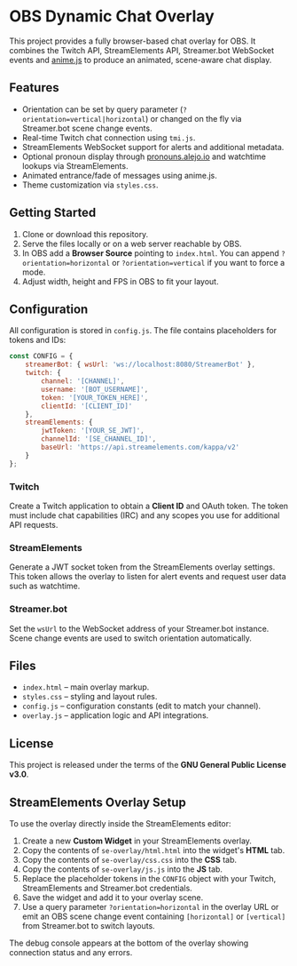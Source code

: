 # OBS Dynamic Chat Overlay

This project provides a fully browser-based chat overlay for OBS. It combines the Twitch API, StreamElements API, Streamer.bot WebSocket events and [anime.js](https://github.com/juliangarnier/anime) to produce an animated, scene-aware chat display.

## Features

- Orientation can be set by query parameter (`?orientation=vertical|horizontal`) or changed on the fly via Streamer.bot scene change events.
- Real-time Twitch chat connection using `tmi.js`.
- StreamElements WebSocket support for alerts and additional metadata.
- Optional pronoun display through [pronouns.alejo.io](https://pronouns.alejo.io/) and watchtime lookups via StreamElements.
- Animated entrance/fade of messages using anime.js.
- Theme customization via `styles.css`.

## Getting Started

1. Clone or download this repository.
2. Serve the files locally or on a web server reachable by OBS.
3. In OBS add a **Browser Source** pointing to `index.html`. You can append `?orientation=horizontal` or `?orientation=vertical` if you want to force a mode.
4. Adjust width, height and FPS in OBS to fit your layout.

## Configuration

All configuration is stored in `config.js`. The file contains placeholders for tokens and IDs:

```javascript
const CONFIG = {
    streamerBot: { wsUrl: 'ws://localhost:8080/StreamerBot' },
    twitch: {
        channel: '[CHANNEL]',
        username: '[BOT_USERNAME]',
        token: '[YOUR_TOKEN_HERE]',
        clientId: '[CLIENT_ID]'
    },
    streamElements: {
        jwtToken: '[YOUR_SE_JWT]',
        channelId: '[SE_CHANNEL_ID]',
        baseUrl: 'https://api.streamelements.com/kappa/v2'
    }
};
```

### Twitch
Create a Twitch application to obtain a **Client ID** and OAuth token. The token must include chat capabilities (IRC) and any scopes you use for additional API requests.

### StreamElements
Generate a JWT socket token from the StreamElements overlay settings. This token allows the overlay to listen for alert events and request user data such as watchtime.

### Streamer.bot
Set the `wsUrl` to the WebSocket address of your Streamer.bot instance. Scene change events are used to switch orientation automatically.

## Files

- `index.html` – main overlay markup.
- `styles.css` – styling and layout rules.
- `config.js` – configuration constants (edit to match your channel).
- `overlay.js` – application logic and API integrations.

## License

This project is released under the terms of the **GNU General Public License v3.0**.

## StreamElements Overlay Setup

To use the overlay directly inside the StreamElements editor:

1. Create a new **Custom Widget** in your StreamElements overlay.
2. Copy the contents of `se-overlay/html.html` into the widget's **HTML** tab.
3. Copy the contents of `se-overlay/css.css` into the **CSS** tab.
4. Copy the contents of `se-overlay/js.js` into the **JS** tab.
5. Replace the placeholder tokens in the `CONFIG` object with your Twitch, StreamElements and Streamer.bot credentials.
6. Save the widget and add it to your overlay scene.
7. Use a query parameter `?orientation=horizontal` in the overlay URL or emit an OBS scene change event containing `[horizontal]` or `[vertical]` from Streamer.bot to switch layouts.

The debug console appears at the bottom of the overlay showing connection status and any errors.


